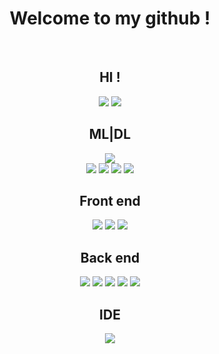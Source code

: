 <div align='center'>
    <h1>Welcome to my github !</h1> <br>
    <div id="contact" align='center'>
        <h2>HI !</h2>
        <a href=''><img src='https://img.shields.io/badge/Facebook-1877F2?style=for-the-badge&logo=facebook&logoColor=white'></a>
        <a href='https://github.com/ttthanhf'><img src='https://img.shields.io/badge/GitHub-100000?style=for-the-badge&logo=github&logoColor=white'></a>
    </div>
    <div id="skills" align='center'>
        <div id="python" align='center'>
            <h2>ML|DL</h2>
            <a href=''><img src='https://img.shields.io/badge/Python-3776AB?style=for-the-badge&logo=python&logoColor=white'></a>
            <div class="ML/DL" align='center'>
                <a href=''><img src='https://img.shields.io/badge/Keras-%23D00000.svg?style=for-the-badge&logo=Keras&logoColor=white'></a>
                <a href=''><img src='https://img.shields.io/badge/numpy-%23013243.svg?style=for-the-badge&logo=numpy&logoColor=white'></a>
                <a href=''><img src='https://img.shields.io/badge/PyTorch-%23EE4C2C.svg?style=for-the-badge&logo=PyTorch&logoColor=white'></a>
                <a href=''><img src='https://img.shields.io/badge/TensorFlow-%23FF6F00.svg?style=for-the-badge&logo=TensorFlow&logoColor=white'></a>
            </div>
        </div>
    <div id="webdev" align='center'>
        <div class="frontend" align='center'>
            <h2>Front end</h2>
            <a href=''><img src='https://img.shields.io/badge/HTML5-E34F26?style=for-the-badge&logo=html5&logoColor=white'></a>
            <a href=''><img src='https://img.shields.io/badge/CSS3-1572B6?style=for-the-badge&logo=css3&logoColor=white'></a>
            <a href=''><img src='https://img.shields.io/badge/JavaScript-F7DF1E?style=for-the-badge&logo=javascript&logoColor=black'></a>
        </div>
        <div id="backend" align='center'>
            <h2>Back end</h2>
            <a href=''><img src='https://img.shields.io/badge/Node.js-43853D?style=for-the-badge&logo=node.js&logoColor=white'></a>
            <a href=''><img src='https://img.shields.io/badge/Express.js-404D59?style=for-the-badge'></a>
            <a href=''><img src='https://img.shields.io/badge/MySQL-00000F?style=for-the-badge&logo=mysql&logoColor=white'></a>
            <a href=''><img src='https://img.shields.io/badge/MongoDB-4EA94B?style=for-the-badge&logo=mongodb&logoColor=white'></a>
            <a href=''><img src='https://img.shields.io/badge/Heroku-430098?style=for-the-badge&logo=heroku&logoColor=white'></a>  
            </div>
        </div>    
    </div>
    <div id="IDE" align='center'>
        <h2>IDE</h2>
        <a href=''><img src='https://img.shields.io/badge/Visual_Studio_Code-0078D4?style=for-the-badge&logo=visual%20studio%20code&logoColor=white'></a>  
    </div>
    
</div>
  
